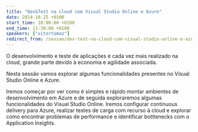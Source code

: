 ```yaml
---
title: "Dev&Test na cloud com Visual Studio Online e Azure"
date: 2014-10-25 +0100
start_time: 10:00:00 +0100
end_time: 11:30:00 +0100
speakers: ["vitortomaz"]
redirect_from: /sessao/dev-test-na-cloud-com-visual-studio-online-e-azure/
---
```

O desenvolvimento e teste de aplicações é cada vez mais realizado na cloud, grande parte devido à economia e agilidade associada.

Nesta sessão vamos explorar algumas funcionalidades presentes no Visual Studio Online e Azure.

Iremos começar por ver como é simples e rápido montar ambientes de desenvolvimento em Azure e de seguida exploraremos algumas funcionalidades do Visual Studio Online. Iremos configurar continuous delivery para Azure, realizar testes de carga com recurso à cloud e explorar como encontrar problemas de performance e identificar bottlenecks com o Application Insights.

